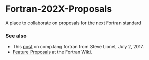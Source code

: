 # Fortran-202X-Proposals
A place to collaborate on proposals for the next Fortran standard


### See also

* This [post](https://groups.google.com/d/msg/comp.lang.fortran/RWy6o3WqboE/yiKXaEm5BgAJ) on comp.lang.fortran from Steve Lionel, July 2, 2017.
* [Feature Proposals](http://fortranwiki.org/fortran/show/Feature+Proposals) at the Fortran Wiki.
